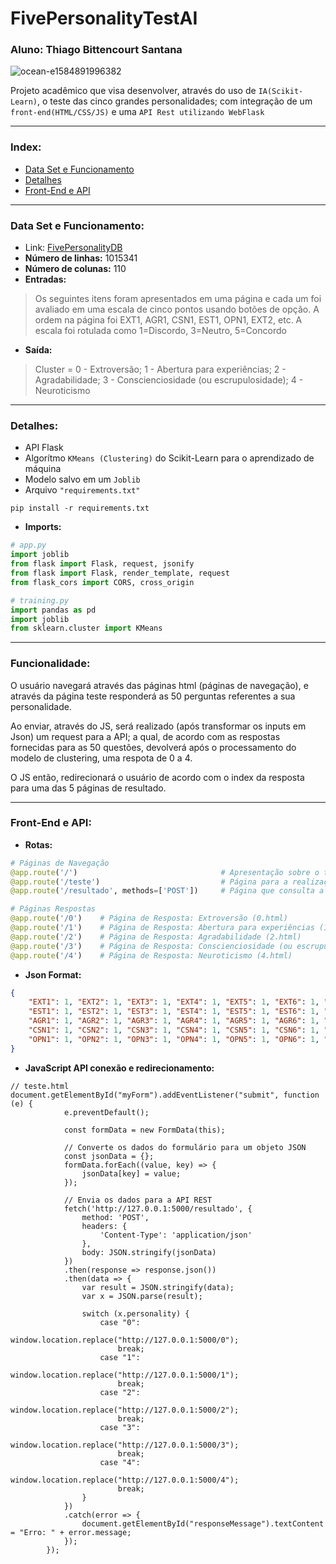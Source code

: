# FivePersonalityTestAI
### Aluno: Thiago Bittencourt Santana
![ocean-e1584891996382](https://github.com/oThiagoBittencourt/FivePersonalityTestAI/assets/106789198/34ce841d-28f4-4e25-ae6f-f18416cf4fad)

Projeto acadêmico que visa desenvolver, através do uso de `IA(Scikit-Learn)`, o teste das cinco grandes personalidades; com integração de um `front-end(HTML/CSS/JS)` e uma `API Rest utilizando WebFlask`

---

### Index:
<!--ts-->
   * [Data Set e Funcionamento](#data-set-e-funcionamento)
   * [Detalhes](#detalhes)
   * [Front-End e API](#front-end-e-api)
<!--te-->

---

### Data Set e Funcionamento:
- Link: [FivePersonalityDB](https://www.kaggle.com/datasets/tunguz/big-five-personality-test)
- **Número de linhas:** 1015341
- **Número de colunas:** 110
- **Entradas:**
> Os seguintes itens foram apresentados em uma página e cada um foi avaliado em uma escala de cinco pontos usando botões de opção. A ordem na página foi EXT1, AGR1, CSN1, EST1, OPN1, EXT2, etc.
> A escala foi rotulada como 1=Discordo, 3=Neutro, 5=Concordo
- **Saída:**
> Cluster = 0 - Extroversão; 1 - Abertura para experiências; 2 - Agradabilidade; 3 - Conscienciosidade (ou escrupulosidade); 4 - Neuroticismo

---

### Detalhes:
- API Flask
- Algorítmo `KMeans (Clustering)` do Scikit-Learn para o aprendizado de máquina
- Modelo salvo em um `Joblib`
- Arquivo `"requirements.txt"`
```
pip install -r requirements.txt
```
- **Imports:**
```python
# app.py
import joblib
from flask import Flask, request, jsonify
from flask import Flask, render_template, request
from flask_cors import CORS, cross_origin
```
```python
# training.py
import pandas as pd
import joblib
from sklearn.cluster import KMeans
```
---

### Funcionalidade:
O usuário navegará através das páginas html (páginas de navegação), e através da página teste responderá as 50 perguntas referentes a sua personalidade.

Ao enviar, através do JS, será realizado (após transformar os inputs em Json) um request para a API; a qual, de acordo com as respostas fornecidas para as 50 questões, devolverá após o processamento do modelo de clustering, uma respota de 0 a 4.

O JS então, redirecionará o usuário de acordo com o index da resposta para uma das 5 páginas de resultado.

---

### Front-End e API:
- **Rotas:**
```python
# Páginas de Navegação
@app.route('/')                                # Apresentação sobre o teste (index.html)
@app.route('/teste')                           # Página para a realização do teste (teste.html)
@app.route('/resultado', methods=['POST'])     # Página que consulta a API e de acordo com a resposta redireciona o usuário

# Páginas Respostas
@app.route('/0')    # Página de Resposta: Extroversão (0.html)
@app.route('/1')    # Página de Resposta: Abertura para experiências (1.html)
@app.route('/2')    # Página de Resposta: Agradabilidade (2.html)
@app.route('/3')    # Página de Resposta: Conscienciosidade (ou escrupulosidade) (3.html)
@app.route('/4')    # Página de Resposta: Neuroticismo (4.html)
```
- **Json Format:**
```json
{
    "EXT1": 1, "EXT2": 1, "EXT3": 1, "EXT4": 1, "EXT5": 1, "EXT6": 1, "EXT7": 1, "EXT8": 1, "EXT9": 1, "EXT10": 1,
    "EST1": 1, "EST2": 1, "EST3": 1, "EST4": 1, "EST5": 1, "EST6": 1, "EST7": 1, "EST8": 1, "EST9": 1, "EST10": 1,
    "AGR1": 1, "AGR2": 1, "AGR3": 1, "AGR4": 1, "AGR5": 1, "AGR6": 1, "AGR7": 1, "AGR8": 1, "AGR9": 1, "AGR10": 1,
    "CSN1": 1, "CSN2": 1, "CSN3": 1, "CSN4": 1, "CSN5": 1, "CSN6": 1, "CSN7": 1, "CSN8": 1, "CSN9": 1, "CSN10": 1,
    "OPN1": 1, "OPN2": 1, "OPN3": 1, "OPN4": 1, "OPN5": 1, "OPN6": 1, "OPN7": 1, "OPN8": 1, "OPN9": 1, "OPN10": 1
}
```

- **JavaScript API conexão e redirecionamento:**
```JS
// teste.html
document.getElementById("myForm").addEventListener("submit", function (e) {
            e.preventDefault();
            
            const formData = new FormData(this);

            // Converte os dados do formulário para um objeto JSON
            const jsonData = {};
            formData.forEach((value, key) => {
                jsonData[key] = value;
            });

            // Envia os dados para a API REST
            fetch('http://127.0.0.1:5000/resultado', {
                method: 'POST',
                headers: {
                    'Content-Type': 'application/json'
                },
                body: JSON.stringify(jsonData)
            })
            .then(response => response.json())
            .then(data => {
                var result = JSON.stringify(data);
                var x = JSON.parse(result);

                switch (x.personality) {
                    case "0":
                        window.location.replace("http://127.0.0.1:5000/0");
                        break;
                    case "1":
                        window.location.replace("http://127.0.0.1:5000/1");
                        break;
                    case "2":
                        window.location.replace("http://127.0.0.1:5000/2");
                        break;
                    case "3":
                        window.location.replace("http://127.0.0.1:5000/3");
                        break;
                    case "4":
                        window.location.replace("http://127.0.0.1:5000/4");
                        break;
                }
            })
            .catch(error => {
                document.getElementById("responseMessage").textContent = "Erro: " + error.message;
            });
        });
```

